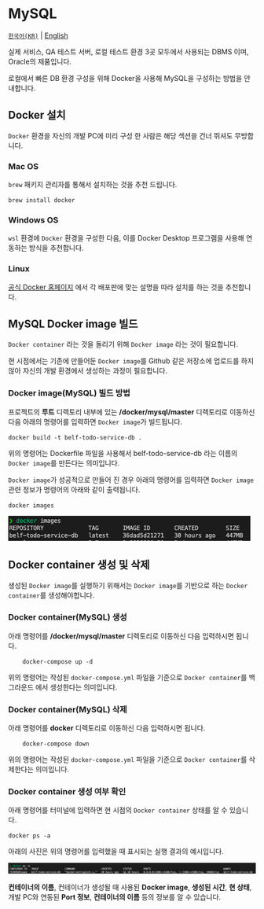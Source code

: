# MySQL

[`한국어(KR)`](./README.md) | [English](./README.en-US.md)

실제 서비스, QA 테스트 서버, 로컬 테스트 환경 3곳 모두에서 사용되는 DBMS 이며, Oracle의 제품입니다.

로컬에서 빠른 DB 환경 구성을 위해 Docker을 사용해 MySQL을 구성하는 방법을 안내합니다.

## Docker 설치

`Docker` 환경을 자신의 개발 PC에 미리 구성 한 사람은 해당 섹션을 건너 뛰셔도 무방합니다.

### Mac OS

`brew` 패키지 관리자를 통해서 설치하는 것을 추천 드립니다.

```shell
brew install docker
```

### Windows OS

`wsl` 환경에 `Docker` 환경을 구성한 다음, 이를 Docker Desktop 프로그램을 사용해 연동하는 방식을 추천합니다.

### Linux

[공식 Docker 홈페이지](https://docs.docker.com/engine/install/) 에서 각 배포판에 맞는 설명을 따라 설치를 하는 것을 추천합니다.

## MySQL Docker image 빌드

`Docker container` 라는 것을 돌리기 위해 `Docker image` 라는 것이 필요합니다.

현 시점에서는 기존에 만들어둔 `Docker image`를 Github 같은 저장소에 업로드를 하지 않아 자신의 개발 환경에서 생성하는 과정이 필요합니다.

### Docker image(MySQL) 빌드 방법

프로젝트의 **루트** 디렉토리 내부에 있는 **/docker/mysql/master** 디렉토리로 이동하신 다음 아래의 명령어를 입력하면 `Docker image`가 빌드됩니다.

```shell
docker build -t belf-todo-service-db .
```

위의 명령어는 Dockerfile 파일을 사용해서 belf-todo-service-db 라는 이름의 `Docker image`를 만든다는 의미입니다.

`Docker image`가 성공적으로 만들어 진 경우 아래의 명령어를 입력하면 `Docker image` 관련 정보가 명령어의 아래와 같이 출력됩니다.

```shell
docker images
```

![Belf의 MySQL DB Docker image가 생성된 모습](docker-image-list.png)

## Docker container 생성 및 삭제

생성된 `Docker image`를 실행하기 위해서는 `Docker image`를 기반으로 하는 `Docker container`를 생성해야합니다.

### Docker container(MySQL) 생성

아래 명령어를 **/docker/mysql/master** 디렉토리로 이동하신 다음 입력하시면 됩니다.

```shell
    docker-compose up -d
```

위의 명령어는 작성된 `docker-compose.yml` 파일을 기준으로 `Docker container`를 백그라운드 에서 생성한다는 의미입니다.

### Docker container(MySQL) 삭제

아래 명령어를 **docker** 디렉토리로 이동하신 다음 입력하시면 됩니다.

```shell
    docker-compose down
```

위의 명령어는 작성된 `docker-compose.yml` 파일을 기준으로 `Docker container`를 삭제한다는 의미입니다.

### Docker container 생성 여부 확인

아래 명령어를 터미널에 입력하면 현 시점의 `Docker container` 상태를 알 수 있습니다.

```shell
docker ps -a
```

아래의 사진은 위의 명령어를 입력했을 때 표시되는 실행 결과의 예시입니다.

![docker container 실행 상태 예시 사진](docker-container-status.png)

**컨테이너의 이름**, 컨테이너가 생성될 때 사용된 **Docker image**, **생성된 시간**, **현 상태**, 개발 PC와 연동된 **Port 정보**, **컨테이너의 이름** 등의 정보를 알 수 있습니다.
